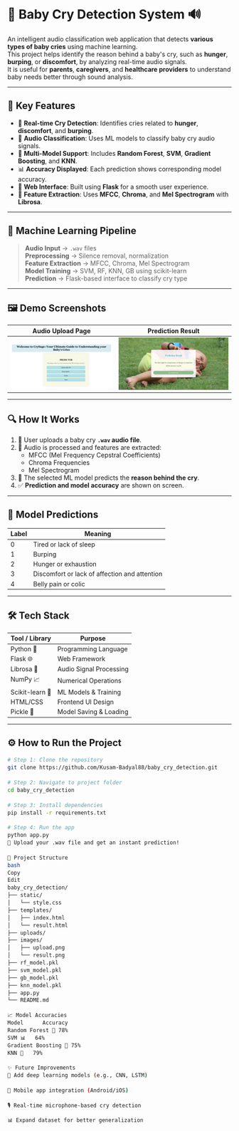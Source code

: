 # 👶 **Baby Cry Detection System** 🔊  
An intelligent audio classification web application that detects **various types of baby cries** using machine learning.  
This project helps identify the reason behind a baby's cry, such as **hunger**, **burping**, or **discomfort**, by analyzing real-time audio signals.  
It is useful for **parents**, **caregivers**, and **healthcare providers** to understand baby needs better through sound analysis.

---

## 🚀 **Key Features**

- 🎯 **Real-time Cry Detection**: Identifies cries related to **hunger**, **discomfort**, and **burping**.
- 🎤 **Audio Classification**: Uses ML models to classify baby cry audio signals.
- 🧠 **Multi-Model Support**: Includes **Random Forest**, **SVM**, **Gradient Boosting**, and **KNN**.
- 📊 **Accuracy Displayed**: Each prediction shows corresponding model accuracy.
- 📁 **Web Interface**: Built using **Flask** for a smooth user experience.
- 🧩 **Feature Extraction**: Uses **MFCC**, **Chroma**, and **Mel Spectrogram** with **Librosa**.

---

## 🧠 **Machine Learning Pipeline**

> **Audio Input** → `.wav` files  
> **Preprocessing** → Silence removal, normalization  
> **Feature Extraction** → MFCC, Chroma, Mel Spectrogram  
> **Model Training** → SVM, RF, KNN, GB using scikit-learn  
> **Prediction** → Flask-based interface to classify cry type

---

## 🖼️ **Demo Screenshots**

| Audio Upload Page | Prediction Result |
|-------------------|-------------------|
| ![Upload Page](https://github.com/Kusam-Badyal88/baby_cry_detection/blob/master/baby_cry_detection/upload.png?raw=true) | ![Result Page](https://github.com/Kusam-Badyal88/baby_cry_detection/blob/master/baby_cry_detection/result.png?raw=true) |

---

## 🔍 **How It Works**

1. 🎵 User uploads a baby cry **`.wav` audio file**.
2. 🧪 Audio is processed and features are extracted:
   - MFCC (Mel Frequency Cepstral Coefficients)
   - Chroma Frequencies
   - Mel Spectrogram
3. 🧠 The selected ML model predicts the **reason behind the cry**.
4. ✅ **Prediction and model accuracy** are shown on screen.

---

## 🧠 **Model Predictions**

| Label | Meaning                                        |
|-------|------------------------------------------------|
| 0     | Tired or lack of sleep                         |
| 1     | Burping                                        |
| 2     | Hunger or exhaustion                           |
| 3     | Discomfort or lack of affection and attention  |
| 4     | Belly pain or colic                            |

---

## 🛠️ **Tech Stack**

| Tool / Library    | Purpose                      |
|-------------------|------------------------------|
| Python 🐍         | Programming Language          |
| Flask 🌐          | Web Framework                |
| Librosa 🎵        | Audio Signal Processing      |
| NumPy 📈          | Numerical Operations          |
| Scikit-learn 🤖   | ML Models & Training         |
| HTML/CSS          | Frontend UI Design           |
| Pickle 🧪         | Model Saving & Loading       |

---

## ⚙️ **How to Run the Project**

```bash
# Step 1: Clone the repository
git clone https://github.com/Kusam-Badyal88/baby_cry_detection.git

# Step 2: Navigate to project folder
cd baby_cry_detection

# Step 3: Install dependencies
pip install -r requirements.txt

# Step 4: Run the app
python app.py
🎤 Upload your .wav file and get an instant prediction!

📂 Project Structure
bash
Copy
Edit
baby_cry_detection/
├── static/
│   └── style.css
├── templates/
│   ├── index.html
│   └── result.html
├── uploads/
├── images/
│   ├── upload.png
│   └── result.png
├── rf_model.pkl
├── svm_model.pkl
├── gb_model.pkl
├── knn_model.pkl
├── app.py
└── README.md

📈 Model Accuracies
Model	   Accuracy
Random Forest 🌲	78%
SVM 📊	64%
Gradient Boosting 🔺	75%
KNN 🤝	79%

✨ Future Improvements
🧠 Add deep learning models (e.g., CNN, LSTM)

📱 Mobile app integration (Android/iOS)

🎙️ Real-time microphone-based cry detection

📊 Expand dataset for better generalization


